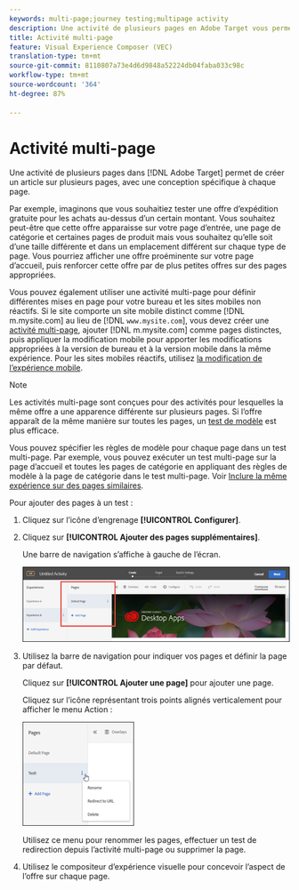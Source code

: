 ```yaml
---
keywords: multi-page;journey testing;multipage activity
description: Une activité de plusieurs pages en Adobe Target vous permet de créer un article sur plusieurs pages, avec une conception spécifique à chaque page.
title: Activité multi-page
feature: Visual Experience Composer (VEC)
translation-type: tm+mt
source-git-commit: 8110807a73e4d6d9848a52224db04faba033c98c
workflow-type: tm+mt
source-wordcount: '364'
ht-degree: 87%

---
```



# Activité multi-page

Une activité de plusieurs pages dans [!DNL Adobe Target] permet de créer un article sur plusieurs pages, avec une conception spécifique à chaque page.

Par exemple, imaginons que vous souhaitiez tester une offre d’expédition gratuite pour les achats au-dessus d’un certain montant. Vous souhaitez peut-être que cette offre apparaisse sur votre page d’entrée, une page de catégorie et certaines pages de produit mais vous souhaitez qu’elle soit d’une taille différente et dans un emplacement différent sur chaque type de page. Vous pourriez afficher une offre proéminente sur votre page d’accueil, puis renforcer cette offre par de plus petites offres sur des pages appropriées.

Vous pouvez également utiliser une activité multi-page pour définir différentes mises en page pour votre bureau et les sites mobiles non réactifs. Si le site comporte un site mobile distinct comme [!DNL m.mysite.com] au lieu de [!DNL `www.mysite.com`], vous devez créer une [activité multi-page](/help/c-experiences/c-visual-experience-composer/multipage-activity.md#concept_277E096063E14813AC5D8EDFA1D2ED48), ajouter [!DNL m.mysite.com] comme pages distinctes, puis appliquer la modification mobile pour apporter les modifications appropriées à la version de bureau et à la version mobile dans la même expérience. Pour les sites mobiles réactifs, utilisez [la modification de l’expérience mobile](/help/c-experiences/c-visual-experience-composer/mobile-viewports.md#concept_8E45527C4ABC41D59AA3553BEDC76FA5).

>[!NOTE]
>
>Les activités multi-page sont conçues pour des activités pour lesquelles la même offre a une apparence différente sur plusieurs pages. Si l’offre apparaît de la même manière sur toutes les pages, un [test de modèle](/help/c-experiences/c-visual-experience-composer/temtest.md#task_2539D51A18044F82B0D9895636546781) est plus efficace.

Vous pouvez spécifier les règles de modèle pour chaque page dans un test multi-page. Par exemple, vous pouvez exécuter un test multi-page sur la page d’accueil et toutes les pages de catégorie en appliquant des règles de modèle à la page de catégorie dans le test multi-page. Voir [Inclure la même expérience sur des pages similaires](/help/c-experiences/c-visual-experience-composer/temtest.md#task_2539D51A18044F82B0D9895636546781).

Pour ajouter des pages à un test :

1. Cliquez sur l’icône d’engrenage **[!UICONTROL Configurer]**.
1. Cliquez sur **[!UICONTROL Ajouter des pages supplémentaires]**.

   Une barre de navigation s’affiche à gauche de l’écran.

   ![](assets/multipage_nav.png)

1. Utilisez la barre de navigation pour indiquer vos pages et définir la page par défaut.

   Cliquez sur **[!UICONTROL Ajouter une page]** pour ajouter une page.

   Cliquez sur l’icône représentant trois points alignés verticalement pour afficher le menu Action :

   ![](assets/multipage_menu.png)

   Utilisez ce menu pour renommer les pages, effectuer un test de redirection depuis l’activité multi-page ou supprimer la page.

1. Utilisez le compositeur d’expérience visuelle pour concevoir l’aspect de l’offre sur chaque page.

